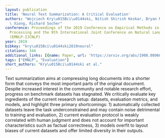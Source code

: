 ```yaml
---
layout: publication
title: 'Neural Text Summarization: A Critical Evaluation'
authors: "Wojciech Kry\u015Bci\u0144ski, Nitish Shirish Keskar, Bryan Mccann, Caiming\
  \ Xiong, Richard Socher"
conference: Proceedings of the 2019 Conference on Empirical Methods in Natural Language
  Processing and the 9th International Joint Conference on Natural Language Processing
  (EMNLP-IJCNLP)
year: 2019
bibkey: "kry\u015Bci\u0144ski2019neural"
citations: 344
additional_links: [{name: Paper, url: 'https://arxiv.org/abs/1908.08960'}]
tags: ["EMNLP", "Evaluation"]
short_authors: "Kry\u015Bci\u0144ski et al."
---
```

Text summarization aims at compressing long documents into a shorter form
that conveys the most important parts of the original document. Despite
increased interest in the community and notable research effort, progress on
benchmark datasets has stagnated. We critically evaluate key ingredients of the
current research setup: datasets, evaluation metrics, and models, and highlight
three primary shortcomings: 1) automatically collected datasets leave the task
underconstrained and may contain noise detrimental to training and evaluation,
2) current evaluation protocol is weakly correlated with human judgment and
does not account for important characteristics such as factual correctness, 3)
models overfit to layout biases of current datasets and offer limited diversity
in their outputs.